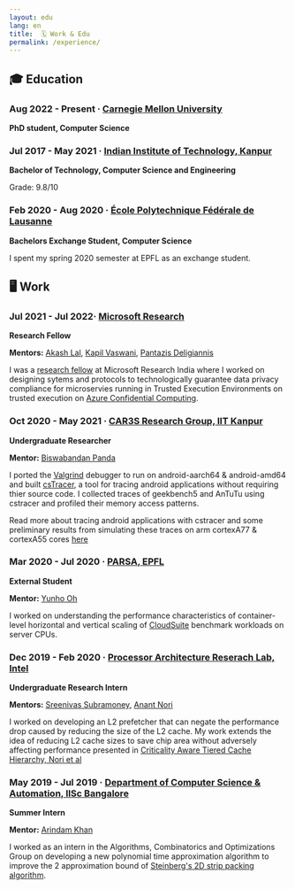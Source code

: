 ```yaml
---
layout: edu 
lang: en
title:  🗓️ Work & Edu
permalink: /experience/
---
```


## 🎓 Education ##

### Aug 2022 - Present · [Carnegie Mellon University](https://www.scs.cmu.edu/) ###
**PhD student, Computer Science**


### Jul 2017 - May 2021 · [Indian Institute of Technology, Kanpur](https://www.cse.iitk.ac.in) ###
**Bachelor of Technology, Computer Science and Engineering**

Grade: 9.8/10

### Feb 2020 - Aug 2020 · [École Polytechnique Fédérale de Lausanne](https://www.epfl.ch/en) ###
**Bachelors Exchange Student, Computer Science**

I spent my spring 2020 semester at EPFL as an exchange student.

## 🖥️ Work

### Jul 2021 - Jul 2022· [Microsoft Research](https://www.microsoft.com/en-us/research/lab/microsoft-research-india/) ###
**Research Fellow**

**Mentors:** [Akash Lal](https://www.microsoft.com/en-us/research/people/akashl/), [Kapil Vaswani](https://www.microsoft.com/en-us/research/people/kapilv/), [Pantazis Deligiannis](https://pdeligia.github.io/)

I was a [research fellow](https://www.microsoft.com/en-us/research/academic-program/research-fellows-program-at-microsoft-research-india/) at Microsoft Research India where I worked on designing sytems and protocols to technologically guarantee data privacy compliance for microservies running in Trusted Execution Environments on trusted execution on [Azure Confidential Computing](https://azure.microsoft.com/en-in/solutions/confidential-compute/).


### Oct 2020 - May 2021 · [CAR3S Research Group, IIT Kanpur](https://www.cse.iitb.ac.in/~biswa/mentees.html) ###
**Undergraduate Researcher**

**Mentor:** [Biswabandan Panda](https://www.cse.iitb.ac.in/~biswa/index.html)

I ported the [Valgrind](https://valgrind.org/) debugger to run on android-aarch64 & android-amd64 and built [csTracer](https://github.com/sidjay10/cstracer), a tool for tracing android applications without requiring thier source code. I collected traces of geekbench5 and AnTuTu using cstracer and profiled their memory access patterns.

Read more about tracing android applications with cstracer and some preliminary results from simulating these traces on arm cortexA77 & cortexA55 cores [here](https://docs.google.com/presentation/d/1ItN-Z4M6NXTQTMUEJOMCRhUswRGA3jiho9J-yJkvMzM/edit)

### Mar 2020 - Jul 2020 · [PARSA, EPFL](https://parsa.epfl.ch/) ###
**External Student**

**Mentor:** [Yunho Oh](https://yunho-oh.github.io/)

I worked on understanding the performance characteristics of container-level horizontal and vertical scaling of [CloudSuite](https://github.com/parsa-epfl/cloudsuite) benchmark workloads on server CPUs.

### Dec 2019 - Feb 2020 · [Processor Architecture Reserach Lab, Intel](https://www.cse.iitk.ac.in) ###
**Undergraduate Research Intern**

**Mentors:** [Sreenivas Subramoney](https://www.linkedin.com/in/sreenivas-subramoney-i-am-hiring-6564521/), [Anant Nori](https://in.linkedin.com/in/anant-nori-97a491152)

I worked on developing an L2 prefetcher that can negate the performance drop caused by reducing the size of the L2 cache. My work extends the idea of reducing L2 cache sizes to save chip area without adversely affecting performance presented in [Criticality Aware Tiered Cache Hierarchy, Nori et al](https://ieeexplore.ieee.org/document/8416821)

### May 2019 - Jul 2019 · [Department of Computer Science & Automation, IISc Bangalore](https://www.csa.iisc.ac.in/~arindamkhan/) ###
**Summer Intern**


**Mentor:** [Arindam Khan](https://www.csa.iisc.ac.in/~arindamkhan/)

I worked as an intern in the Algorithms, Combinatorics and Optimizations Group on developing a new polynomial time approximation algorithm to improve the 2 approximation bound of [Steinberg's 2D strip packing algorithm](https://epubs.siam.org/doi/10.1137/S0097539793255801).
